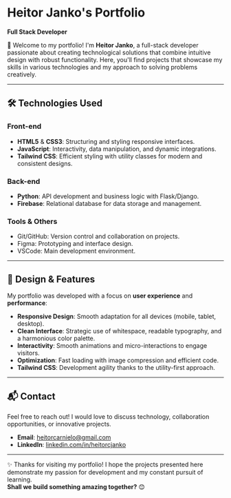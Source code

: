 # Heitor Janko's Portfolio  
**Full Stack Developer**  

👋 Welcome to my portfolio! I'm **Heitor Janko**, a full-stack developer passionate about creating technological solutions that combine intuitive design with robust functionality. Here, you'll find projects that showcase my skills in various technologies and my approach to solving problems creatively.

---

## 🛠 Technologies Used  

### Front-end  
- **HTML5** & **CSS3**: Structuring and styling responsive interfaces.  
- **JavaScript**: Interactivity, data manipulation, and dynamic integrations.  
- **Tailwind CSS**: Efficient styling with utility classes for modern and consistent designs.  

### Back-end  
- **Python**: API development and business logic with Flask/Django.  
- **Firebase**: Relational database for data storage and management.  

### Tools & Others  
- Git/GitHub: Version control and collaboration on projects.  
- Figma: Prototyping and interface design.  
- VSCode: Main development environment.  

---

## 🎨 Design & Features  
My portfolio was developed with a focus on **user experience** and **performance**:  
- **Responsive Design**: Smooth adaptation for all devices (mobile, tablet, desktop).  
- **Clean Interface**: Strategic use of whitespace, readable typography, and a harmonious color palette.  
- **Interactivity**: Smooth animations and micro-interactions to engage visitors.  
- **Optimization**: Fast loading with image compression and efficient code.  
- **Tailwind CSS**: Development agility thanks to the utility-first approach.  

---

## 📬 Contact  
Feel free to reach out! I would love to discuss technology, collaboration opportunities, or innovative projects.  

- **Email**: [heitorcarnielo@gmail.com](mailto:heitorcarnielo@gmail.com)  
- **LinkedIn**: [linkedin.com/in/heitorcjanko](https://www.linkedin.com/in/heitorcjanko)  

---

✨ Thanks for visiting my portfolio! I hope the projects presented here demonstrate my passion for development and my constant pursuit of learning.  
**Shall we build something amazing together?** 😊